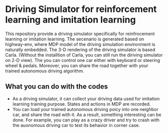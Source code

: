# Driving Simulator for reinforcement learning and imitation learning


This repository provide a driving simulator specifically for reinfrocement learning or imitation learning. The secenario is generated based on highway-env, where MDP model of the driving simulation environment is naturally embedded. The 3-D rendering of the driving simulator is based Carla. (Without the installtion of Carla, you can still run the diriving simulator on 2-D view). The you can control one car either with keyboard or steering wheel & pedals. Moreover, you can share the road together with your trained autonomous driving algorithm. 

## What you can do with the codes
* As a driving simulator, it can collect your driving data used for imitation learning training purpose. States and actions in MDP are recorded.
* You can load your trained autonomous driving poicy into one neighbor car, and share the road with it. As a result, something interesting can be done. For example, you can play as a crazy driver and try to crash with the auonomous driving car to test its behavior in corner case. 


